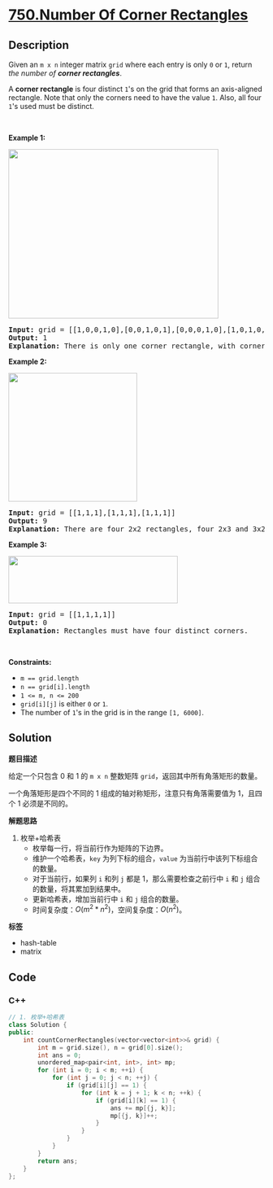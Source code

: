 # [750.Number Of Corner Rectangles](https://leetcode.com/problems/number-of-corner-rectangles/description/)

## Description

<p>Given an <code>m x n</code> integer matrix <code>grid</code> where each entry is only <code>0</code> or <code>1</code>, return <em>the number of <strong>corner rectangles</strong></em>.</p>

<p>A <strong>corner rectangle</strong> is four distinct <code>1</code>&#39;s on the grid that forms an axis-aligned rectangle. Note that only the corners need to have the value <code>1</code>. Also, all four <code>1</code>&#39;s used must be distinct.</p>

<p>&nbsp;</p>
<p><strong class="example">Example 1:</strong></p>
<img alt="" src="https://fastly.jsdelivr.net/gh/doocs/leetcode@main/solution/0700-0799/0750.Number%20Of%20Corner%20Rectangles/images/cornerrec1-grid.jpg" style="width: 413px; height: 333px;" />
<pre>
<strong>Input:</strong> grid = [[1,0,0,1,0],[0,0,1,0,1],[0,0,0,1,0],[1,0,1,0,1]]
<strong>Output:</strong> 1
<strong>Explanation:</strong> There is only one corner rectangle, with corners grid[1][2], grid[1][4], grid[3][2], grid[3][4].
</pre>

<p><strong class="example">Example 2:</strong></p>
<img alt="" src="https://fastly.jsdelivr.net/gh/doocs/leetcode@main/solution/0700-0799/0750.Number%20Of%20Corner%20Rectangles/images/cornerrec2-grid.jpg" style="width: 253px; height: 253px;" />
<pre>
<strong>Input:</strong> grid = [[1,1,1],[1,1,1],[1,1,1]]
<strong>Output:</strong> 9
<strong>Explanation:</strong> There are four 2x2 rectangles, four 2x3 and 3x2 rectangles, and one 3x3 rectangle.
</pre>

<p><strong class="example">Example 3:</strong></p>
<img alt="" src="https://fastly.jsdelivr.net/gh/doocs/leetcode@main/solution/0700-0799/0750.Number%20Of%20Corner%20Rectangles/images/cornerrec3-grid.jpg" style="width: 333px; height: 93px;" />
<pre>
<strong>Input:</strong> grid = [[1,1,1,1]]
<strong>Output:</strong> 0
<strong>Explanation:</strong> Rectangles must have four distinct corners.
</pre>

<p>&nbsp;</p>
<p><strong>Constraints:</strong></p>

<ul>
  <li><code>m == grid.length</code></li>
  <li><code>n == grid[i].length</code></li>
  <li><code>1 &lt;= m, n &lt;= 200</code></li>
  <li><code>grid[i][j]</code> is either <code>0</code> or <code>1</code>.</li>
  <li>The number of <code>1</code>&#39;s in the grid is in the range <code>[1, 6000]</code>.</li>
</ul>

## Solution

**题目描述**

给定一个只包含 0 和 1 的 `m x n` 整数矩阵 `grid`，返回其中所有角落矩形的数量。

一个角落矩形是四个不同的 1 组成的轴对称矩形，注意只有角落需要值为 1，且四个 1 必须是不同的。

**解题思路**

1. 枚举+哈希表
   - 枚举每一行，将当前行作为矩阵的下边界。
   - 维护一个哈希表，`key` 为列下标的组合，`value` 为当前行中该列下标组合的数量。
   - 对于当前行，如果列 `i` 和列 `j` 都是 1，那么需要检查之前行中 `i` 和 `j` 组合的数量，将其累加到结果中。
   - 更新哈希表，增加当前行中 `i` 和 `j` 组合的数量。
   - 时间复杂度：$O(m^2 * n^2)$，空间复杂度：$O(n^2)$。

**标签**

- hash-table
- matrix

<!-- code start -->
## Code

### C++

```cpp
// 1. 枚举+哈希表
class Solution {
public:
    int countCornerRectangles(vector<vector<int>>& grid) {
        int m = grid.size(), n = grid[0].size();
        int ans = 0;
        unordered_map<pair<int, int>, int> mp;
        for (int i = 0; i < m; ++i) {
            for (int j = 0; j < n; ++j) {
                if (grid[i][j] == 1) {
                    for (int k = j + 1; k < n; ++k) {
                        if (grid[i][k] == 1) {
                            ans += mp[{j, k}];
                            mp[{j, k}]++;
                        }
                    }
                }
            }
        }
        return ans;
    }
};
```

<!-- code end -->
